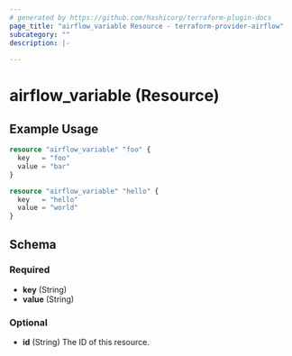 ```yaml
---
# generated by https://github.com/hashicorp/terraform-plugin-docs
page_title: "airflow_variable Resource - terraform-provider-airflow"
subcategory: ""
description: |-
  
---
```


# airflow_variable (Resource)



## Example Usage

```terraform
resource "airflow_variable" "foo" {
  key   = "foo"
  value = "bar"
}

resource "airflow_variable" "hello" {
  key   = "hello"
  value = "world"
}
```

<!-- schema generated by tfplugindocs -->
## Schema

### Required

- **key** (String)
- **value** (String)

### Optional

- **id** (String) The ID of this resource.


